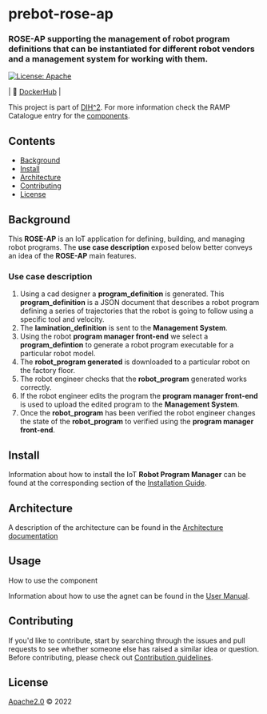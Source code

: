 # prebot-rose-ap
### ROSE-AP supporting the management of robot program definitions that can be instantiated for different robot vendors and a management system for working with them.

[![License: Apache](https://img.shields.io/github/license/saltstack/salt)](https://www.apache.org/licenses/LICENSE-2.0.html#redistribution)

| :whale:  [DockerHub](https://hub.docker.com/u/canonicalrobots) |

This project is part of [DIH^2](http://www.dih-squared.eu/). For more information check the RAMP Catalogue entry for the
[components](https://github.com/xxx).



## Contents

-   [Background](#background)
-   [Install](#install)
-   [Architecture](#architecture)
-   [Contributing](#contributing)
-   [License](#license)

## Background
This **ROSE-AP** is an IoT application for defining, building, and managing robot programs.
The **use case description** exposed below better conveys an idea of the **ROSE-AP** main features.

### Use case description
1. Using a cad designer a **program_definition** is generated. This **program_definition** is a JSON document that describes a robot program defining a series of trajectories that the robot is going to follow using a specific tool and velocity.
2. The **lamination_definition** is sent to the **Management System**.
3. Using the robot **program manager front-end** we select a **program_defintion** to generate a robot program executable for a particular robot model.
4. The **robot_program generated** is downloaded to a particular robot on the factory floor.
5. The robot engineer checks that the **robot_program** generated works correctly. 
6. If the robot engineer edits the program the **program manager front-end** is used to upload the edited program to the **Management System**.
7. Once the **robot_program** has been verified the robot engineer changes the state of the **robot_program** to verified using the **program manager front-end**.


## Install

Information about how to install the IoT **Robot Program Manager** can be found at the corresponding section of the
[Installation Guide](docs/InstallationGuide.md). 

## Architecture

A description of the architecture can be found in the [Architecture documentation](docs/architecture.md)

## Usage

How to use the component

Information about how to use the agnet can be found in the [User Manual](docs/usermanual.md).

## Contributing

If you'd like to contribute, start by searching through the issues and pull requests to see whether someone else has raised a similar idea or question.
Before contributing, please check out [Contribution guidelines](docs/contribution.md).

## License

[Apache2.0](LICENSE) © 2022
